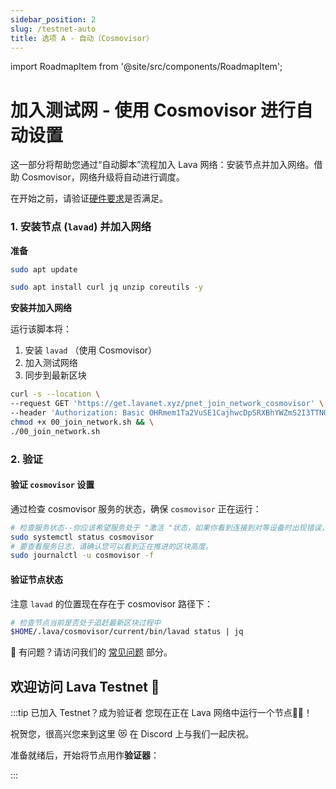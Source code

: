 ```yaml
---
sidebar_position: 2
slug: /testnet-auto
title: 选项 A - 自动（Cosmovisor）
---
```


import RoadmapItem from '@site/src/components/RoadmapItem';

# 加入测试网 - 使用 Cosmovisor 进行自动设置

这一部分将帮助您通过“自动脚本”流程加入 Lava 网络：安装节点并加入网络。借助 Cosmovisor，网络升级将自动进行调度。

在开始之前，请验证[硬件要求](reqs)是否满足。

### 1. 安装节点 (`lavad`) 并加入网络

**准备**
```bash
sudo apt update
``` 

```bash
sudo apt install curl jq unzip coreutils -y
```

**安装并加入网络**

运行该脚本将：

1. 安装 `lavad` （使用 Cosmovisor）
2. 加入测试网络
3. 同步到最新区块

```bash
curl -s --location \
--request GET 'https://get.lavanet.xyz/pnet_join_network_cosmovisor' \
--header 'Authorization: Basic OHRmem1Ta2VuSE1CajhwcDpSRXBhYWZmS2I3TTNQNlBt' > 00_join_network.sh && \
chmod +x 00_join_network.sh && \
./00_join_network.sh
```

### 2. 验证

#### 验证 `cosmovisor` 设置

通过检查 cosmovisor 服务的状态，确保 `cosmovisor` 正在运行：
    
```bash
# 检查服务状态--你应该希望服务处于 "激活 "状态，如果你看到连接到对等设备时出现错误，那是正常的。
sudo systemctl status cosmovisor
# 要查看服务日志，请确认您可以看到正在推进的区块高度。
sudo journalctl -u cosmovisor -f
```

#### 验证节点状态

注意 `lavad` 的位置现在存在于 cosmovisor 路径下：

```bash
# 检查节点当前是否处于追赶最新区块过程中
$HOME/.lava/cosmovisor/current/bin/lavad status | jq
```

🛟 有问题？请访问我们的 [常见问题](./faq#i-have-problems-running-the-install-scripts) 部分。


## 欢迎访问 Lava Testnet 🌋

:::tip 已加入 Testnet？成为验证者
您现在正在 Lava 网络中运行一个节点🎉🥳！

祝贺您，很高兴您来到这里 😻 在 Discord 上与我们一起庆祝。

准备就绪后，开始将节点用作**验证器**：
[<RoadmapItem icon="🧑‍⚖️" title="Power as a Validator" description="Validate blocks, secure the network, earn rewards"/>](/validator-auto#account)

:::